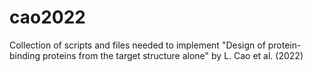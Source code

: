 # cao2022
Collection of scripts and files needed to implement "Design of protein-binding proteins from the target structure alone" by L. Cao et al. (2022)
